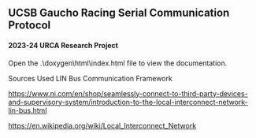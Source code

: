 ## UCSB Gaucho Racing Serial Communication Protocol
#### 2023-24 URCA Research Project

Open the .\doxygen\html\index.html file to view the documentation.


Sources Used
LIN Bus Communication Framework


https://www.ni.com/en/shop/seamlessly-connect-to-third-party-devices-and-supervisory-system/introduction-to-the-local-interconnect-network-lin-bus.html

https://en.wikipedia.org/wiki/Local_Interconnect_Network